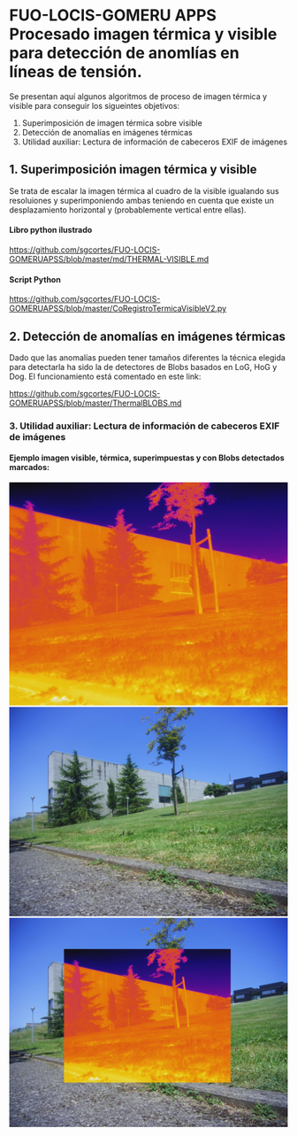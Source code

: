 # FUO-LOCIS-GOMERU APPS Procesado imagen térmica y visible para detección de anomlías en líneas de tensión.
Se presentan aquí algunos algoritmos de proceso de imagen térmica y visible para conseguir los sigueintes objetivos:

1. Superimposición de imagen térmica sobre visible
2. Detección de anomalías en imágenes térmicas
3. Utilidad auxiliar: Lectura de información de cabeceros EXIF de imágenes

## 1. Superimposición imagen térmica y visible
Se trata de escalar la imagen térmica al cuadro de la visible igualando sus resoluiones y superimponiendo ambas teniendo en cuenta que existe un desplazamiento horizontal y (probablemente vertical entre ellas).

#### Libro python ilustrado
https://github.com/sgcortes/FUO-LOCIS-GOMERUAPSS/blob/master/md/THERMAL-VISIBLE.md

#### Script Python
https://github.com/sgcortes/FUO-LOCIS-GOMERUAPSS/blob/master/CoRegistroTermicaVisibleV2.py

## 2. Detección de anomalías en imágenes térmicas
Dado que las anomalías pueden tener tamaños diferentes la técnica elegida para detectarla ha sido la de detectores de Blobs basados en LoG, HoG y Dog.
El funcionamiento está comentado en este link:

https://github.com/sgcortes/FUO-LOCIS-GOMERUAPSS/blob/master/ThermalBLOBS.md

### 3. Utilidad auxiliar: Lectura de información de cabeceros EXIF de imágenes


#### Ejemplo imagen visible, térmica, superimpuestas y con Blobs detectados marcados:

![imagen térmica](https://github.com/sgcortes/FUO-LOCIS-GOMERUAPSS/blob/master/Termica/20190711_132654_R.jpg)
![imagen RGB](https://github.com/sgcortes/FUO-LOCIS-GOMERUAPSS/blob/master/RGB/AMBA0331.JPG)
![imagen compuesta](https://github.com/sgcortes/FUO-LOCIS-GOMERUAPSS/blob/master/superimposed/20190711_132654_RAMBA0331.JPG)

